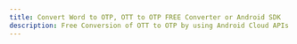 ---title: Convert Word to OTP, OTT to OTP FREE Converter or Android SDKdescription: Free Conversion of OTT to OTP by using Android Cloud APIs & SDKs. Also Create, Edit & Render Microsoft Word & OpenOffice documents in the Cloud.---